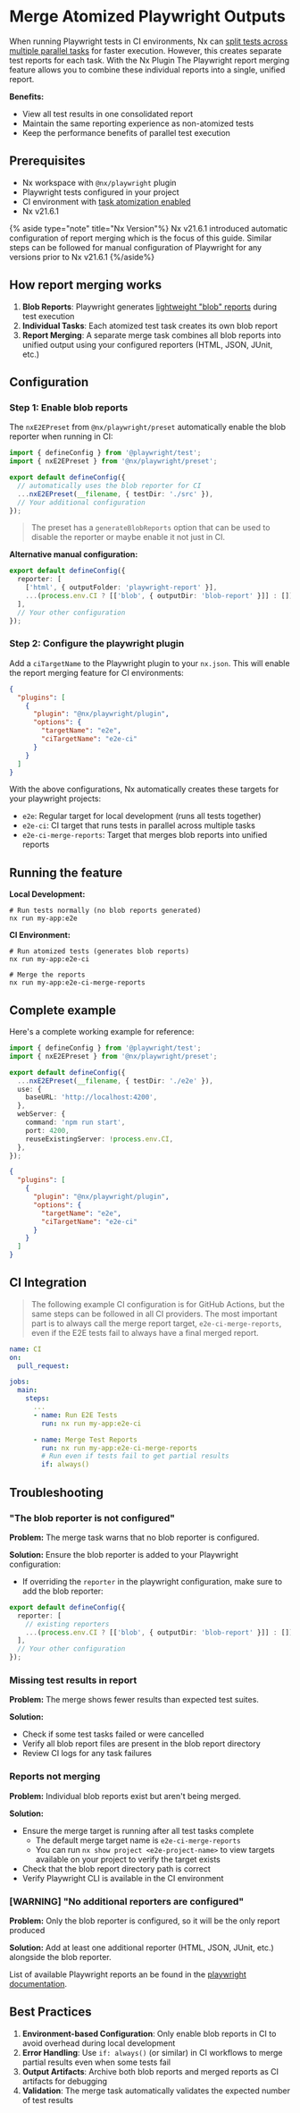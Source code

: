 # Merge Atomized Playwright Outputs

When running Playwright tests in CI environments, Nx can [split tests across multiple parallel tasks](/docs/features/ci-features/split-e2e-tasks) for faster execution.
However, this creates separate test reports for each task.
With the Nx Plugin
The Playwright report merging feature allows you to combine these individual reports into a single, unified report.

**Benefits:**

- View all test results in one consolidated report
- Maintain the same reporting experience as non-atomized tests
- Keep the performance benefits of parallel test execution

## Prerequisites

- Nx workspace with `@nx/playwright` plugin
- Playwright tests configured in your project
- CI environment with [task atomization enabled](/docs/features/ci-features/split-e2e-tasks)
- Nx v21.6.1

{% aside type="note" title="Nx Version"%}
Nx v21.6.1 introduced automatic configuration of report merging which is the focus of this guide.
Similar steps can be followed for manual configuration of Playwright for any versions prior to Nx v21.6.1
{%/aside%}

## How report merging works

1. **Blob Reports**: Playwright generates [lightweight "blob" reports](https://playwright.dev/docs/test-reporters#blob-reporter) during test execution
2. **Individual Tasks**: Each atomized test task creates its own blob report
3. **Report Merging**: A separate merge task combines all blob reports into unified output using your configured reporters (HTML, JSON, JUnit, etc.)

## Configuration

### Step 1: Enable blob reports

The `nxE2EPreset` from `@nx/playwright/preset` automatically enable the blob reporter when running in CI:

```ts {% fileName="playwright.config.ts" %}
import { defineConfig } from '@playwright/test';
import { nxE2EPreset } from '@nx/playwright/preset';

export default defineConfig({
  // automatically uses the blob reporter for CI
  ...nxE2EPreset(__filename, { testDir: './src' }),
  // Your additional configuration
});
```

> The preset has a `generateBlobReports` option that can be used to disable the reporter or maybe enable it not just in CI.

**Alternative manual configuration:**

```ts {% fileName="playwright.config.ts" %}
export default defineConfig({
  reporter: [
    ['html', { outputFolder: 'playwright-report' }],
    ...(process.env.CI ? [['blob', { outputDir: 'blob-report' }]] : []),
  ],
  // Your other configuration
});
```

### Step 2: Configure the playwright plugin

Add a `ciTargetName` to the Playwright plugin to your `nx.json`. This will enable the report merging feature for CI environments:

```json {% fileName="nx.json" %}
{
  "plugins": [
    {
      "plugin": "@nx/playwright/plugin",
      "options": {
        "targetName": "e2e",
        "ciTargetName": "e2e-ci"
      }
    }
  ]
}
```

With the above configurations, Nx automatically creates these targets for your playwright projects:

- `e2e`: Regular target for local development (runs all tests together)
- `e2e-ci`: CI target that runs tests in parallel across multiple tasks
- `e2e-ci-merge-reports`: Target that merges blob reports into unified reports

## Running the feature

**Local Development:**

```shell
# Run tests normally (no blob reports generated)
nx run my-app:e2e
```

**CI Environment:**

```shell
# Run atomized tests (generates blob reports)
nx run my-app:e2e-ci

# Merge the reports
nx run my-app:e2e-ci-merge-reports
```

## Complete example

Here's a complete working example for reference:

```ts {% fileName="playwright.config.ts" %}
import { defineConfig } from '@playwright/test';
import { nxE2EPreset } from '@nx/playwright/preset';

export default defineConfig({
  ...nxE2EPreset(__filename, { testDir: './e2e' }),
  use: {
    baseURL: 'http://localhost:4200',
  },
  webServer: {
    command: 'npm run start',
    port: 4200,
    reuseExistingServer: !process.env.CI,
  },
});
```

```json {% fileName="nx.json" %}
{
  "plugins": [
    {
      "plugin": "@nx/playwright/plugin",
      "options": {
        "targetName": "e2e",
        "ciTargetName": "e2e-ci"
      }
    }
  ]
}
```

## CI Integration

> The following example CI configuration is for GitHub Actions, but the same steps can be followed in all CI providers.
> The most important part is to always call the merge report target, `e2e-ci-merge-reports`, even if the E2E tests fail to always have a final merged report.

```yaml {% fileName=".github/workflows/ci.yaml" %}
name: CI
on:
  pull_request:

jobs:
  main:
    steps:
      ...
      - name: Run E2E Tests
        run: nx run my-app:e2e-ci

      - name: Merge Test Reports
        run: nx run my-app:e2e-ci-merge-reports
        # Run even if tests fail to get partial results
        if: always()
```

## Troubleshooting

### "The blob reporter is not configured"

**Problem:** The merge task warns that no blob reporter is configured.

**Solution:** Ensure the blob reporter is added to your Playwright configuration:

- If overriding the `reporter` in the playwright configuration, make sure to add the blob reporter:

```ts {% fileName="playwright.config.ts" %}
export default defineConfig({
  reporter: [
    // existing reporters
    ...(process.env.CI ? [['blob', { outputDir: 'blob-report' }]] : []),
  ],
  // Your other configuration
});
```

### Missing test results in report

**Problem:** The merge shows fewer results than expected test suites.

**Solution:**

- Check if some test tasks failed or were cancelled
- Verify all blob report files are present in the blob report directory
- Review CI logs for any task failures

### Reports not merging

**Problem:** Individual blob reports exist but aren't being merged.

**Solution:**

- Ensure the merge target is running after all test tasks complete
  - The default merge target name is `e2e-ci-merge-reports`
  - You can run `nx show project <e2e-project-name>` to view targets available on your project to verify the target exists
- Check that the blob report directory path is correct
- Verify Playwright CLI is available in the CI environment

### [WARNING] "No additional reporters are configured"

**Problem:** Only the blob reporter is configured, so it will be the only report produced

**Solution:** Add at least one additional reporter (HTML, JSON, JUnit, etc.) alongside the blob reporter.

List of available Playwright reports an be found in the [playwright documentation](https://playwright.dev/docs/test-reporters).

## Best Practices

1. **Environment-based Configuration**: Only enable blob reports in CI to avoid overhead during local development
2. **Error Handling**: Use `if: always()` (or similar) in CI workflows to merge partial results even when some tests fail
3. **Output Artifacts**: Archive both blob reports and merged reports as CI artifacts for debugging
4. **Validation**: The merge task automatically validates the expected number of test results
